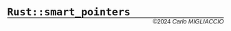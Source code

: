 <style> 
    body{
        text-align: justify; 
    } 

    h2{ margin: 0px; }
</style>

# `Rust::smart_pointers`
<div style='font-family: Arial; 
            text-align: right; margin-top: -20px; 
            font-size: 14px;
            border-top: 1px solid black'>
    &copy2024 <i>Carlo MIGLIACCIO</i>
</div>